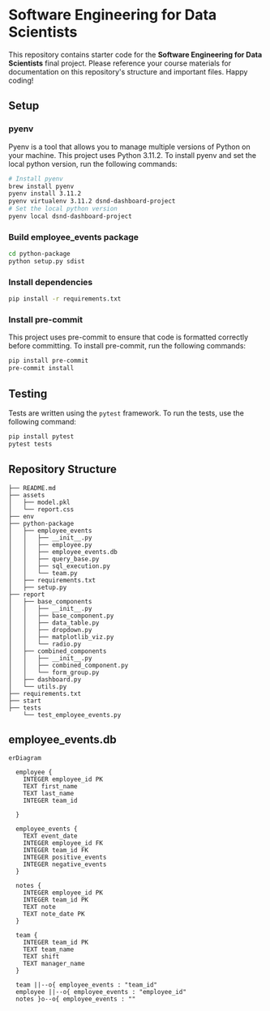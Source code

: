 
# Software Engineering for Data Scientists 

This repository contains starter code for the **Software Engineering for Data Scientists** final project. Please reference your course materials for documentation on this repository's structure and important files. Happy coding!

## Setup

### pyenv

Pyenv is a tool that allows you to manage multiple versions of Python on your machine. This project uses Python 3.11.2. To install pyenv and set the local python version, run the following commands:

```bash
# Install pyenv
brew install pyenv
pyenv install 3.11.2
pyenv virtualenv 3.11.2 dsnd-dashboard-project
# Set the local python version
pyenv local dsnd-dashboard-project
```

### Build employee_events package

```bash
cd python-package
python setup.py sdist
```

### Install dependencies

```bash
pip install -r requirements.txt
```

### Install pre-commit

This project uses pre-commit to ensure that code is formatted correctly before committing. To install pre-commit, run the following commands:

```bash
pip install pre-commit
pre-commit install
```

## Testing

Tests are written using the `pytest` framework. To run the tests, use the following command:

```bash
pip install pytest
pytest tests
```


## Repository Structure
```
├── README.md
├── assets
│   ├── model.pkl
│   └── report.css
├── env
├── python-package
│   ├── employee_events
│   │   ├── __init__.py
│   │   ├── employee.py
│   │   ├── employee_events.db
│   │   ├── query_base.py
│   │   ├── sql_execution.py
│   │   └── team.py
│   ├── requirements.txt
│   ├── setup.py
├── report
│   ├── base_components
│   │   ├── __init__.py
│   │   ├── base_component.py
│   │   ├── data_table.py
│   │   ├── dropdown.py
│   │   ├── matplotlib_viz.py
│   │   └── radio.py
│   ├── combined_components
│   │   ├── __init__.py
│   │   ├── combined_component.py
│   │   └── form_group.py
│   ├── dashboard.py
│   └── utils.py
├── requirements.txt
├── start
├── tests
    └── test_employee_events.py
```

## employee_events.db

```mermaid
erDiagram

  employee {
    INTEGER employee_id PK
    TEXT first_name
    TEXT last_name
    INTEGER team_id
    
  }

  employee_events {
    TEXT event_date
    INTEGER employee_id FK
    INTEGER team_id FK
    INTEGER positive_events
    INTEGER negative_events
  }

  notes {
    INTEGER employee_id PK
    INTEGER team_id PK
    TEXT note
    TEXT note_date PK
  }

  team {
    INTEGER team_id PK
    TEXT team_name
    TEXT shift
    TEXT manager_name
  }

  team ||--o{ employee_events : "team_id"
  employee ||--o{ employee_events : "employee_id"
  notes }o--o{ employee_events : ""
```
